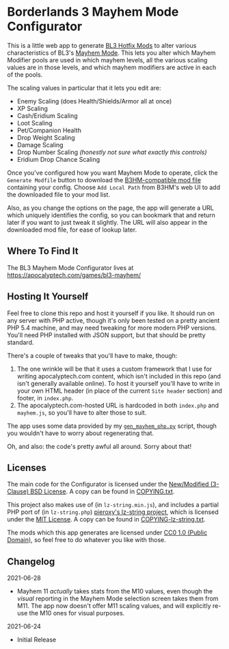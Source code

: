 Borderlands 3 Mayhem Mode Configurator
======================================

This is a little web app to generate [BL3 Hotfix Mods](http://borderlandsmodding.com/bl3/)
to alter various characteristics of BL3's [Mayhem Mode](https://borderlands.fandom.com/wiki/Mayhem_Mode).
This lets you alter which Mayhem Modifier pools are used in which mayhem
levels, all the various scaling values are in those levels, and which
mayhem modifiers are active in each of the pools.

The scaling values in particular that it lets you edit are:

 * Enemy Scaling (does Health/Shields/Armor all at once)
 * XP Scaling
 * Cash/Eridium Scaling
 * Loot Scaling
 * Pet/Companion Health
 * Drop Weight Scaling
 * Damage Scaling
 * Drop Number Scaling *(honestly not sure what exactly this controls)*
 * Eridium Drop Chance Scaling

Once you've configured how you want Mayhem Mode to operate, click the
`Generate Modfile` button to download the [B3HM-compatible mod file](http://borderlandsmodding.com/bl3-running-mods/)
containing your config.  Choose `Add Local Path` from B3HM's web UI
to add the downloaded file to your mod list.

Also, as you change the options on the page, the app will generate a
URL which uniquely identifies the config, so you can bookmark that
and return later if you want to just tweak it slightly.  The URL
will also appear in the downloaded mod file, for ease of lookup
later.

Where To Find It
----------------

The BL3 Mayhem Mode Configurator lives at https://apocalyptech.com/games/bl3-mayhem/

Hosting It Yourself
-------------------

Feel free to clone this repo and host it yourself if you like.  It
should run on any server with PHP active, though it's only been tested
on a pretty ancient PHP 5.4 machine, and may need tweaking for more
modern PHP versions.  You'll need PHP installed with JSON support,
but that should be pretty standard.

There's a couple of tweaks that you'll have to make, though:

1. The one wrinkle will be that it uses a custom framework that I use
   for writing apocalyptech.com content, which isn't included in this
   repo (and isn't generally available online).  To host it yourself
   you'll have to write in your own HTML header (in place of the
   current `Site header` section) and footer, in `index.php`.
2. The apocalyptech.com-hosted URL is hardcoded in both `index.php`
   and `mayhem.js`, so you'll have to alter those to suit.

The app uses some data provided by my [`gen_mayhem_php.py`](https://github.com/BLCM/bl3mods/blob/master/Apocalyptech/dataprocessing/gen_mayhem_php.py)
script, though you wouldn't have to worry about regenerating that.

Oh, and also: the code's pretty awful all around.  Sorry about that!

Licenses
--------

The main code for the Configurator is licensed under the
[New/Modified (3-Clause) BSD License](https://opensource.org/licenses/BSD-3-Clause).
A copy can be found in [COPYING.txt](COPYING.txt).

This project also makes use of (in `lz-string.min.js`), and includes a
partial PHP port of (in `lz-string.php`) [pieroxy's lz-string project](https://pieroxy.net/blog/pages/lz-string/index.html),
which is licensed under the [MIT License](https://opensource.org/licenses/MIT).
A copy can be found in [COPYING-lz-string.txt](COPYING-lz-string.txt).

The mods which this app generates are licensed under
[CC0 1.0 (Public Domain)](https://creativecommons.org/publicdomain/zero/1.0/),
so feel free to do whatever you like with those.

Changelog
---------

2021-06-28
 - Mayhem 11 *actually* takes stats from the M10 values, even though the
   *visual* reporting in the Mayhem Mode selection screen takes them from
   M11.  The app now doesn't offer M11 scaling values, and will explicitly
   re-use the M10 ones for visual purposes.

2021-06-24
- Initial Release

